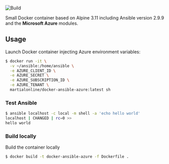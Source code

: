 ![Build](https://github.com/martialonline/docker-ansible-azure/workflows/Continuous%20Integration/badge.svg)

Small Docker container based on Alpine 3.11 including Ansible version 2.9.9 and the **Microsoft Azure** modules.

## Usage

Launch Docker container injecting Azure environment variables:

```bash
$ docker run -it \
  -v ~/ansible:/home/ansible \
  -e AZURE_CLIENT_ID \
  -e AZURE_SECRET \
  -e AZURE_SUBSCRIPTION_ID \
  -e AZURE_TENANT \
  martialonline/docker-ansible-azure:latest sh
```

### Test Ansible

```bash
$ ansible localhost -c local -m shell -a 'echo hello world'
localhost | CHANGED | rc=0 >>
hello world
```

### Build locally

Build the container locally

```bash
$ docker build -t docker-ansible-azure -f Dockerfile .
```